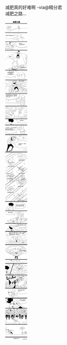 减肥真的好难啊  -via@精分君     
减肥之路...

![0d2af40808d24ec49b0a64a8fd6af12f.jpg](https://raw.githubusercontent.com/wxlzmt/cdn1/master/ext/qw/groups/30099/0d2af40808d24ec49b0a64a8fd6af12f.jpg)
